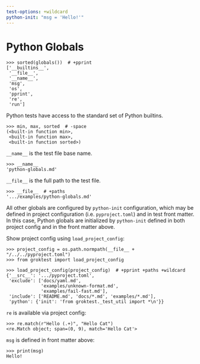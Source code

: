 ```yaml
---
test-options: +wildcard
python-init: "msg = 'Hello!'"
---
```


# Python Globals

    >>> sorted(globals())  # +pprint
    ['__builtins__',
     '__file__',
     '__name__',
     'msg',
     'os',
     'pprint',
     're',
     'run']

Python tests have access to the standard set of Python builtins.

    >>> min, max, sorted  # -space
    (<built-in function min>,
     <built-in function max>,
     <built-in function sorted>)

`__name__` is the test file base name.

    >>> __name__
    'python-globals.md'

`__file__` is the full path to the test file.

    >>> __file__  # +paths
    '.../examples/python-globals.md'

All other globals are configured by `python-init` configuration, which
may be defined in project configuration (i.e. `pyproject.toml`) and in
test front matter. In this case, Python globals are initialized by
`python-init` defined in both project config and in the front matter
above.

Show project config using `load_project_config`:

    >>> project_config = os.path.normpath(__file__ + "/../../pyproject.toml")
    >>> from groktest import load_project_config

    >>> load_project_config(project_config)  # +pprint +paths +wildcard
    {'__src__': '.../pyproject.toml',
     'exclude': ['docs/yaml.md',
                 'examples/unknown-format.md',
                 'examples/fail-fast.md'],
     'include': ['README.md', 'docs/*.md', 'examples/*.md'],
     'python': {'init': 'from groktest._test_util import *\n'}}

`re` is available via project config:

    >>> re.match(r"Hello (.+)", "Hello Cat")
    <re.Match object; span=(0, 9), match='Hello Cat'>

`msg` is defined in front matter above:

    >>> print(msg)
    Hello!
